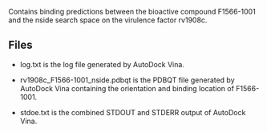 Contains binding predictions between the bioactive compound F1566-1001 and the nside search space on the virulence factor rv1908c.

## Files

- log.txt is the log file generated by AutoDock Vina.

- rv1908c_F1566-1001_nside.pdbqt is the PDBQT file generated by AutoDock Vina containing the orientation and binding location of F1566-1001.

- stdoe.txt is the combined STDOUT and STDERR output of AutoDock Vina.

